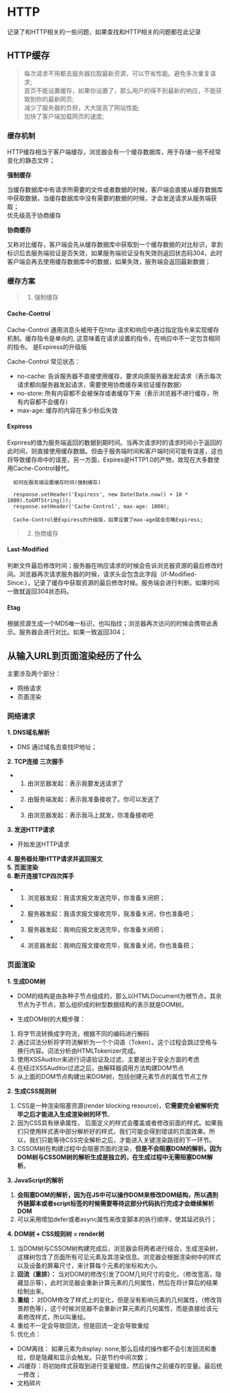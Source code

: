 # HTTP  
记录了和HTTP相关的一些问题，如果查找和HTTP相关的问题都在此记录

## HTTP缓存
> 每次请求不用都去服务器拉取最新资源，可以节省性能。避免多次重复请求;  
> 首页不能设置缓存，如果你设置了，那么用户的得不到最新的响应，不能获取到你的最新网页;  
> 减少了服务器的负担，大大提高了网站性能;    
> 加快了客户端加载网页的速度;  
 

### 缓存机制
HTTP缓存相当于客户端缓存，浏览器会有一个缓存数据库，用于存储一些不经常变化的静态文件；

**强制缓存**

当缓存数据库中有请求所需要的文件或者数据的时候，客户端会直接从缓存数据库中获取数据，当缓存数据库中没有需要的数据的时候，才会发送请求从服务端获取；  
优先级高于协商缓存

**协商缓存**

又称对比缓存，客户端会先从缓存数据库中获取到一个缓存数据的对比标识，拿到标识后去服务端验证是否失效，如果服务端验证没有失效则返回状态码304，此时客户端会再去使用缓存数据库中的数据，如果失效，服务端会返回最新数据；

### 缓存方案

> 1. 强制缓存
#### Cache-Control
Cache-Control 通用消息头被用于在http 请求和响应中通过指定指令来实现缓存机制。缓存指令是单向的, 这意味着在请求设置的指令，在响应中不一定包含相同的指令。
是Expiress的升级版  

Cache-Control 常见状态：
- no-cache: 告诉服务器不直接使用缓存，要求向原服务器发起请求（表示每次请求都向服务器发起请求，需要使用协商缓存来验证缓存数据）
- no-store: 所有内容都不会被保存或者缓存下来（表示浏览器不进行缓存，所有内容都不会缓存） 
- max-age: 缓存的内容在多少秒后失效

#### Expiress
Exprires的值为服务端返回的数据到期时间。当再次请求时的请求时间小于返回的此时间，则直接使用缓存数据。但由于服务端时间和客户端时间可能有误差，这也将导致缓存命中的误差，另一方面，Expires是HTTP1.0的产物，故现在大多数使用Cache-Control替代。  

```
  如何在服务端设置缓存时间(强制缓存)

  response.setHeader('Expiress', new Date(Date.now() + 10 * 1000).toGMTString());
  response.setHeader('Cache-Control', max-age: 1000);

  Cache-Control是Expiress的升级版，如果设置了max-age就会忽略Expiress;
```

> 2. 协商缓存
#### Last-Modified
判断文件最后修改时间；服务器在响应请求的时候会告诉浏览器资源的最后修改时间。浏览器再次请求服务器的时候，请求头会包含此字段（if-Modified-Since:），记录了缓存中获取资源的最后修改时候。服务端会进行判断。如果时间一致就返回304状态码。

#### Etag
根据资源生成一个MD5唯一标识，也叫指纹；浏览器再次访问的时候会携带此表示。服务器会进行对比。如果一致返回304；



## 从输入URL到页面渲染经历了什么
主要涉及两个部分：
- 网络请求
- 页面渲染

### 网络请求
**1. DNS域名解析**  
- DNS 通过域名去查找IP地址；

**2. TCP连接 三次握手**  
- 1. 由浏览器发起：表示我要发送请求了
- 2. 由服务端发起：表示我准备接收了。你可以发送了
- 3. 由浏览器发起：表示我马上就发，你准备接收吧  

**3. 发送HTTP请求**  
- 开始发送HTTP请求

**4. 服务器处理HTTP请求并返回报文**  
**5. 页面渲染**  
**6. 断开连接TCP四次挥手**  
- 1. 浏览器发起：我请求报文发送完毕，你准备关闭把；
- 2. 服务器发起：我请求报文接收完毕，我准备关闭，你也准备吧；
- 3. 服务器发起：我响应报文发送完毕，你准备关闭把；
- 4. 浏览器发起：我响应报文接收完毕，我准备关闭，你也准备把；

### 页面渲染
**1. 生成DOM树** 
- DOM的结构是由各种子节点组成的，那么以HTMLDocument为根节点，其余节点为子节点，那么组织成的树型数据结构的表示就是DOM树。

- 生成DOM树的大概步骤：
1. 将字节流转换成字符流，根据不同的编码进行解码
2. 通过词法分析将字符流解析为一个个词语（Token）。这个过程会跳过空格与换行内容。词法分析由HTMLTokenizer完成。
3. 使用XSSAuditor来进行词语验证及过滤，主要是出于安全方面的考虑
4. 在经过XSSAuditor过滤之后，由解释器调用方法构建DOM节点
5. 从上面的DOM节点构建出来DOM树，包括创建元素节点的属性节点工作  

**2. 生成CSS规则树**
1. CSS是一种渲染阻塞资源(render blocking resource)，**它需要完全被解析完毕之后才能进入生成渲染树的环节**。  
2. 因为CSS具有继承属性， 后面定义的样式会覆盖或者修改前面的样式。如果我们只使用样式表中部分解析好的样式，我们可能会得到错误的页面效果。所以，我们只能等待CSS完全解析之后，才能进入关键渲染路径的下一环节。
3. CSSOM树在构建过程中会阻塞页面的渲染，**但是不会阻塞DOM的解析。因为DOM树与CSSOM树的解析生成是独立的，在生成过程中无需阻塞DOM解析**。

**3. JavaScript的解析**
1. **会阻塞DOM的解析，因为在JS中可以操作DOM来修改DOM结构，所以遇到外链脚本或者script标签的时候需要等待这部分代码执行完成才会继续解析DOM**
2. 可以采用增加defer或者async属性来改变脚本的执行顺序，使其延迟执行；

**4. DOM树 + CSS规则树 = render树**
1. 当DOM树与CSSOM树构建完成后，浏览器会将两者进行结合，生成渲染树，这棵树包含了页面所有可见元素及其渲染信息。浏览器会根据渲染树中的样式以及设备的屏幕尺寸，来计算每个元素的坐标和大小。  
2. **回流（重排）：** 当对DOM的修改引发了DOM几何尺寸的变化，（修改宽高，隐藏显示等），此时浏览器会重新计算元素的几何属性，然后在将计算后的结果绘制出来。
3. **重绘：** 对DOM修改了样式上的变化，但是没有影响元素的几何属性，（修改背景颜色等），这个时候浏览器不会重新计算元素的几何属性，而是直接给该元素修改样式，所以叫重绘。
4. 重绘不一定会导致回流，但是回流一定会导致重绘
5. 优化点：
- DOM离线： 如果元素为display: none;那么后续的操作都不会引发回流和重绘，但是隐藏和显示会触发。只是节约中间次数；
- JS缓存：将初始样式获取到进行变量赋值，然后操作之前缓存的变量。最后统一修改；
- 文档碎片





